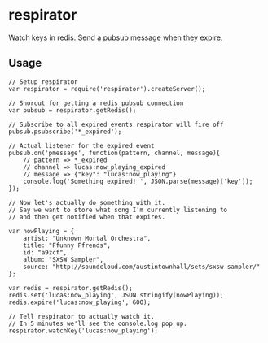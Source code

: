 # respirator

Watch keys in redis.  Send a pubsub message when they expire.

## Usage

    // Setup respirator
    var respirator = require('respirator').createServer();

    // Shorcut for getting a redis pubsub connection
    var pubsub = respirator.getRedis();

    // Subscribe to all expired events respirator will fire off
    pubsub.psubscribe('*_expired');

    // Actual listener for the expired event
    pubsub.on('pmessage', function(pattern, channel, message){
        // pattern => *_expired
        // channel => lucas:now_playing_expired
        // message => {"key": "lucas:now_playing"}
        console.log('Something expired! ', JSON.parse(message)['key']);
    });

    // Now let's actually do something with it.
    // Say we want to store what song I'm currently listening to
    // and then get notified when that expires.

    var nowPlaying = {
        artist: "Unknown Mortal Orchestra",
        title: "Ffunny Ffrends",
        id: "a9zcf",
        album: "SXSW Sampler",
        source: "http://soundcloud.com/austintownhall/sets/sxsw-sampler/"
    };

    var redis = respirator.getRedis();
    redis.set('lucas:now_playing', JSON.stringify(nowPlaying));
    redis.expire('lucas:now_playing', 600);

    // Tell respirator to actually watch it.
    // In 5 minutes we'll see the console.log pop up.
    respirator.watchKey('lucas:now_playing');

